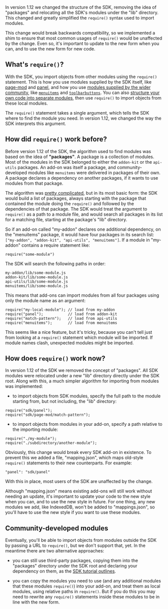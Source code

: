 In version 1.12 we changed the structure of the SDK, removing the idea of
"packages" and relocating all the SDK's modules under the "lib" directory.
This changed and greatly simplified the `require()` syntax used to import
modules.

This change would break backwards compatibility, so we implemented a shim
to ensure that most common usages of `require()` would be unaffected by
the change. Even so, it's important to update to the new form when you can,
and to use the new form for new code.

## What's `require()`? ##

With the SDK, you import objects from other modules using the `require()`
statement. This is how you use modules supplied by the SDK itself, like
[page-mod](https://addons.mozilla.org/en-US/developers/docs/sdk/latest/modules/sdk/page-mod.html)
and [panel](https://addons.mozilla.org/en-US/developers/docs/sdk/latest/modules/sdk/panel.html),
and how you use
[modules supplied by the wider community](https://github.com/mozilla/addon-sdk/wiki/Community-developed-modules),
like [`menuitems`](https://github.com/voldsoftware/menuitems-jplib) and
[`toolbarbuttons`](https://github.com/voldsoftware/toolbarbutton-jplib).
You can also [structure your own code into separate modules](https://addons.mozilla.org/en-US/developers/docs/sdk/latest/dev-guide/tutorials/reusable-modules.html),
then use `require()` to import objects from these local modules.

The `require()` statement takes a single argument, which tells the SDK where
to find the module you need. In version 1.12, we changed the way the SDK
interprets this argument.

## How did `require()` work before? ##

Before version 1.12 of the SDK, the algorithm used to find modules was based
on the idea of **"packages"**. A package is a collection of modules. Most of
the modules in the SDK belonged to either the `addon-kit` or the `api-utils`
packages. An add-on was itself a package, and community-developed modules like
`menuitems` were delivered in packages of their own. A package declares
a dependency on another packages, if it wants to use modules from that package.

The algorithm was [pretty complicated](https://addons.mozilla.org/en-US/developers/docs/sdk/1.11/dev-guide/guides/module-search.html#SDK%20Search%20Rules),
but in its most basic form: the SDK would build a list of packages, always
starting with the package that contained the module doing the `require()`
and followed by the dependencies of that package. The SDK would treat the
argument to `require()` as a path to a module file, and would search all
packages in its list for a matching file, starting at the package's "lib"
directory.

So if an add-on called "my-addon" declares one additional dependency,
on the "menuitems" package, it would have four packages in its search list:
`["my-addon", "addon-kit", "api-utils", "menuitems"]`. If a module in
"my-addon" contains a require statement like:

`require("some-module")`

The SDK will search the following paths in order:

    my-addon/lib/some-module.js
    addon-kit/lib/some-module.js
    api-utils/lib/some-module.js
    menuitems/lib/some-module.js

This means that add-ons can import modules from all four packages using only
the module name as an argument:

    require("my-local-module"); // load from my-addon
    require("panel");           // load from addon-kit
    require("match-pattern");   // load from api-utils
    require("menuitems");       // load from menuitems

This seems like a nice feature, but it's tricky, because you can't tell just
from looking at a `require()` statement which module will be imported. If
module names clash, unexpected modules might be imported.

## How does `require()` work now? ##

In version 1.12 of the SDK we removed the concept of "packages". All SDK
modules were relocated under a new "lib" directory directly under the SDK
root. Along with this, a much simpler algorithm for importing from modules
was implemented:

* to import objects from SDK modules, specify the full path to the module
starting from, but not including, the "lib" directory:

<!--end bullet-->
    require("sdk/panel");
    require("sdk/page-mod/match-pattern");

* to import objects from modules in your add-on, specify a path relative
to the importing module:

<!--end bullet-->
    require("./my-module");
    require("./subdirectory/another-module");

Obviously, this change would break every SDK add-on in existence. To
prevent this we added a file, "mapping.json", which maps old-style
`require()` statements to their new counterparts. For example:

    "panel": "sdk/panel"

With this in place, most users of the SDK are unaffected by the change.

Although "mapping.json" means existing add-ons will still work without
needing an update, it's important to update your code to the new style when
you can, and to use the new style in future. For one thing, any new modules
we add, like IndexedDB, won't be added to "mappings.json", so you'll have
to use the new style if you want to use these modules.

## Community-developed modules ##

Eventually, you'll be able to import objects from modules outside the SDK
by passing a URL to `require()`, but we don't support that, yet. In the
meantime there are two alternative approaches:

* you can still use third-party packages, copying them into the "packages"
directory under the SDK root and declaring your dependency on them, as the
[SDK tutorial outlines](https://addons.mozilla.org/en-US/developers/docs/sdk/latest/dev-guide/tutorials/adding-menus.html).

* you can copy the modules you need to use (and any additional modules
that these modules `require()`) into your add-on, and treat them as local
modules, using relative paths in `require()`. But if you do this
you may need to rewrite any `require()` statements inside these modules
to be in line with the new form.
